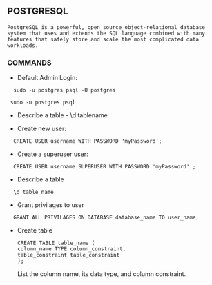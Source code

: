 ## POSTGRESQL
```
PostgreSQL is a powerful, open source object-relational database system that uses and extends the SQL language combined with many features that safely store and scale the most complicated data workloads. 
```

### COMMANDS

- Default Admin Login:
 ```
   sudo -u postgres psql -U postgres
 ```
 ```
  sudo -u postgres psql
 ``` 
- Describe a table - \d tablename

- Create new user:
```
  CREATE USER username WITH PASSWORD 'myPassword';
```  
 - Create a superuser user:
 ```
   CREATE USER username SUPERUSER WITH PASSWORD 'myPassword' ;
 ```  
 - Describe a table
 ```
   \d table_name
 ```
 - Grant privilages to user
 ```
   GRANT ALL PRIVILAGES ON DATABASE database_name TO user_name;
 ```  
 - Create table
   ```
   CREATE TABLE table_name (
   column_name TYPE column_constraint,
   table_constraint table_constraint
   );
   ```
   List the column name, its data type, and column constraint. 

